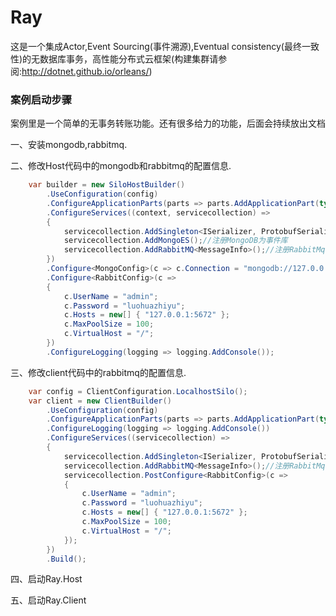 # Ray
这是一个集成Actor,Event Sourcing(事件溯源),Eventual consistency(最终一致性)的无数据库事务，高性能分布式云框架(构建集群请参阅:http://dotnet.github.io/orleans/) 

### 案例启动步骤

案例里是一个简单的无事务转账功能。还有很多给力的功能，后面会持续放出文档

一、安装mongodb,rabbitmq.

二、修改Host代码中的mongodb和rabbitmq的配置信息.

```csharp
    var builder = new SiloHostBuilder()
        .UseConfiguration(config)
        .ConfigureApplicationParts(parts => parts.AddApplicationPart(typeof(Account).Assembly).WithReferences())
        .ConfigureServices((context, servicecollection) =>
        {
            servicecollection.AddSingleton<ISerializer, ProtobufSerializer>();//注册序列化组件
            servicecollection.AddMongoES();//注册MongoDB为事件库
            servicecollection.AddRabbitMQ<MessageInfo>();//注册RabbitMq为默认消息队列
        })
        .Configure<MongoConfig>(c => c.Connection = "mongodb://127.0.0.1:28888")
        .Configure<RabbitConfig>(c =>
        {
            c.UserName = "admin";
            c.Password = "luohuazhiyu";
            c.Hosts = new[] { "127.0.0.1:5672" };
            c.MaxPoolSize = 100;
            c.VirtualHost = "/";
        })
        .ConfigureLogging(logging => logging.AddConsole());
```

三、修改client代码中的rabbitmq的配置信息.

```csharp
    var config = ClientConfiguration.LocalhostSilo();
    var client = new ClientBuilder()
        .UseConfiguration(config)
        .ConfigureApplicationParts(parts => parts.AddApplicationPart(typeof(IAccount).Assembly).WithReferences())
        .ConfigureLogging(logging => logging.AddConsole())
        .ConfigureServices((servicecollection) =>
        {
            servicecollection.AddSingleton<ISerializer, ProtobufSerializer>();//注册序列化组件
            servicecollection.AddRabbitMQ<MessageInfo>();//注册RabbitMq为默认消息队列
            servicecollection.PostConfigure<RabbitConfig>(c =>
            {
                c.UserName = "admin";
                c.Password = "luohuazhiyu";
                c.Hosts = new[] { "127.0.0.1:5672" };
                c.MaxPoolSize = 100;
                c.VirtualHost = "/";
            });
        })
        .Build();
```
四、启动Ray.Host

五、启动Ray.Client
